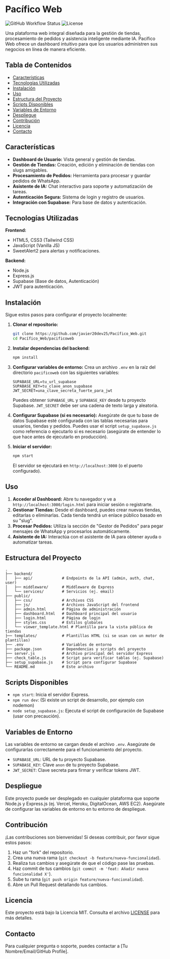 # Pacífico Web

![GitHub Workflow Status](https://img.shields.io/badge/status-in%20development-orange)
![License](https://img.shields.io/badge/license-MIT-blue)

Una plataforma web integral diseñada para la gestión de tiendas, procesamiento de pedidos y asistencia inteligente mediante IA. Pacífico Web ofrece un dashboard intuitivo para que los usuarios administren sus negocios en línea de manera eficiente.

## Tabla de Contenidos

- [Características](#características)
- [Tecnologías Utilizadas](#tecnologías-utilizadas)
- [Instalación](#instalación)
- [Uso](#uso)
- [Estructura del Proyecto](#estructura-del-proyecto)
- [Scripts Disponibles](#scripts-disponibles)
- [Variables de Entorno](#variables-de-entorno)
- [Despliegue](#despliegue)
- [Contribución](#contribución)
- [Licencia](#licencia)
- [Contacto](#contacto)

## Características

-   **Dashboard de Usuario:** Vista general y gestión de tiendas.
-   **Gestión de Tiendas:** Creación, edición y eliminación de tiendas con slugs amigables.
-   **Procesamiento de Pedidos:** Herramienta para procesar y guardar pedidos de WhatsApp.
-   **Asistente de IA:** Chat interactivo para soporte y automatización de tareas.
-   **Autenticación Segura:** Sistema de login y registro de usuarios.
-   **Integración con Supabase:** Para base de datos y autenticación.

## Tecnologías Utilizadas

**Frontend:**
-   HTML5, CSS3 (Tailwind CSS)
-   JavaScript (Vanilla JS)
-   SweetAlert2 para alertas y notificaciones.

**Backend:**
-   Node.js
-   Express.js
-   Supabase (Base de datos, Autenticación)
-   JWT para autenticación.

## Instalación

Sigue estos pasos para configurar el proyecto localmente:

1.  **Clonar el repositorio:**
    ```bash
    git clone https://github.com/javier20dev25/Pacífico_Web.git
    cd Pacífico_Web/pacificoweb
    ```

2.  **Instalar dependencias del backend:**
    ```bash
    npm install
    ```

3.  **Configurar variables de entorno:**
    Crea un archivo `.env` en la raíz del directorio `pacificoweb` con las siguientes variables:
    ```
    SUPABASE_URL=tu_url_supabase
    SUPABASE_KEY=tu_clave_anon_supabase
    JWT_SECRET=una_clave_secreta_fuerte_para_jwt
    ```
    Puedes obtener `SUPABASE_URL` y `SUPABASE_KEY` desde tu proyecto Supabase. `JWT_SECRET` debe ser una cadena de texto larga y aleatoria.

4.  **Configurar Supabase (si es necesario):**
    Asegúrate de que tu base de datos Supabase esté configurada con las tablas necesarias para usuarios, tiendas y pedidos. Puedes usar el script `setup_supabase.js` como referencia o ejecutarlo si es necesario (asegúrate de entender lo que hace antes de ejecutarlo en producción).

5.  **Iniciar el servidor:**
    ```bash
    npm start
    ```
    El servidor se ejecutará en `http://localhost:3000` (o el puerto configurado).

## Uso

1.  **Acceder al Dashboard:** Abre tu navegador y ve a `http://localhost:3000/login.html` para iniciar sesión o registrarte.
2.  **Gestionar Tiendas:** Desde el dashboard, puedes crear nuevas tiendas, editarlas o eliminarlas. Cada tienda tendrá un enlace público basado en su "slug".
3.  **Procesar Pedidos:** Utiliza la sección de "Gestor de Pedidos" para pegar mensajes de WhatsApp y procesarlos automáticamente.
4.  **Asistente de IA:** Interactúa con el asistente de IA para obtener ayuda o automatizar tareas.

## Estructura del Proyecto

```
.
├── backend/
│   ├── api/             # Endpoints de la API (admin, auth, chat, user)
│   ├── middleware/      # Middleware de Express
│   └── services/        # Servicios (ej. email)
├── public/
│   ├── css/             # Archivos CSS
│   ├── js/              # Archivos JavaScript del frontend
│   ├── admin.html       # Página de administración
│   ├── dashboard.html   # Dashboard principal del usuario
│   ├── login.html       # Página de login
│   ├── styles.css       # Estilos globales
│   └── viewer_template.html # Plantilla para la vista pública de tiendas
├── templates/           # Plantillas HTML (si se usan con un motor de plantillas)
├── .env                 # Variables de entorno
├── package.json         # Dependencias y scripts del proyecto
├── server.js            # Archivo principal del servidor Express
├── check_table.js       # Script para verificar tablas (ej. Supabase)
├── setup_supabase.js    # Script para configurar Supabase
└── README.md            # Este archivo
```

## Scripts Disponibles

-   `npm start`: Inicia el servidor Express.
-   `npm run dev`: (Si existe un script de desarrollo, por ejemplo con nodemon)
-   `node setup_supabase.js`: Ejecuta el script de configuración de Supabase (usar con precaución).

## Variables de Entorno

Las variables de entorno se cargan desde el archivo `.env`. Asegúrate de configurarlas correctamente para el funcionamiento del proyecto.

-   `SUPABASE_URL`: URL de tu proyecto Supabase.
-   `SUPABASE_KEY`: Clave `anon` de tu proyecto Supabase.
-   `JWT_SECRET`: Clave secreta para firmar y verificar tokens JWT.

## Despliegue

Este proyecto puede ser desplegado en cualquier plataforma que soporte Node.js y Express.js (ej. Vercel, Heroku, DigitalOcean, AWS EC2). Asegúrate de configurar las variables de entorno en tu entorno de despliegue.

## Contribución

¡Las contribuciones son bienvenidas! Si deseas contribuir, por favor sigue estos pasos:

1.  Haz un "fork" del repositorio.
2.  Crea una nueva rama (`git checkout -b feature/nueva-funcionalidad`).
3.  Realiza tus cambios y asegúrate de que el código pase las pruebas.
4.  Haz commit de tus cambios (`git commit -m 'feat: Añadir nueva funcionalidad X'`).
5.  Sube tu rama (`git push origin feature/nueva-funcionalidad`).
6.  Abre un Pull Request detallando tus cambios.

## Licencia

Este proyecto está bajo la Licencia MIT. Consulta el archivo [LICENSE](LICENSE) para más detalles.

## Contacto

Para cualquier pregunta o soporte, puedes contactar a [Tu Nombre/Email/GitHub Profile].
